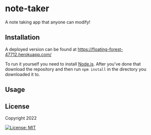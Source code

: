 # note-taker
A note taking app that anyone can modify!


## Installation

A deployed version can be found at https://floating-forest-47712.herokuapp.com/

To run it yourself you need to install [Node.js](https://nodejs.org/en/). After
you've done that download the repository and then run `npm install` in the 
directory you downloaded it to. 

## Usage


## License
Copyright 2022

[![License: MIT](https://img.shields.io/badge/License-MIT-yellow.svg)](https://opensource.org/licenses/MIT)